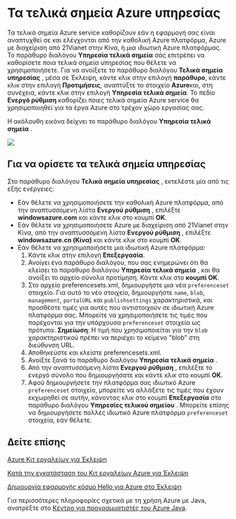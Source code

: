 <properties
    pageTitle="Τα τελικά σημεία Azure υπηρεσίας"
    description="Περιγράφει τις ρυθμίσεις τελικού σημείου υπηρεσίας Azure στην εργαλειοθήκη του Azure για Έκλειψη."
    services=""
    documentationCenter="java"
    authors="rmcmurray"
    manager="wpickett"
    editor=""/>

<tags
    ms.service="multiple"
    ms.workload="na"
    ms.tgt_pltfrm="multiple"
    ms.devlang="Java"
    ms.topic="article"
    ms.date="08/11/2016" 
    ms.author="robmcm"/>

<!-- Legacy MSDN URL = https://msdn.microsoft.com/library/azure/dn268600.aspx -->

# <a name="azure-service-endpoints"></a>Τα τελικά σημεία Azure υπηρεσίας #

Τα τελικά σημεία Azure service καθορίζουν εάν η εφαρμογή σας είναι αναπτυχθεί σε και ελέγχονται από την καθολική Azure πλατφόρμα, Azure με διαχείριση από 21Vianet στην Κίνα, ή μια ιδιωτική Azure πλατφόρμας. Το παράθυρο διαλόγου **Υπηρεσία τελικά σημεία** σάς επιτρέπει να καθορίσετε ποια τελικά σημεία υπηρεσίας που θέλετε να χρησιμοποιήσετε. Για να ανοίξετε το παράθυρο διαλόγου **Τελικά σημεία υπηρεσίας** , μέσα σε Έκλειψη, κάντε κλικ στην επιλογή **παράθυρο**, κάντε κλικ στην επιλογή **Προτιμήσεις**, αναπτύξτε το στοιχείο **Azure**και, στη συνέχεια, κάντε κλικ στην επιλογή **Υπηρεσία τελικά σημεία**. Το πεδίο **Ενεργό ρύθμιση** καθορίζει ποιες τελικά σημεία Azure service θα χρησιμοποιηθεί για τα έργα Azure στο τρέχον χώρο εργασίας σας.

Η ακόλουθη εικόνα δείχνει το παράθυρο διαλόγου **Υπηρεσία τελικά σημεία** .

![][ic719493]

## <a name="to-set-the-service-endpoints"></a>Για να ορίσετε τα τελικά σημεία υπηρεσίας ##

Στο παράθυρο διαλόγου **Τελικά σημεία υπηρεσίας** , εκτελέστε μία από τις εξής ενέργειες:

* Εάν θέλετε να χρησιμοποιήσετε την καθολική Azure πλατφόρμα, από την αναπτυσσόμενη λίστα **Ενεργού ρύθμιση** , επιλέξτε **windowsazure.com** και κάντε κλικ στο κουμπί **OK**.
* Εάν θέλετε να χρησιμοποιήσετε Azure με διαχείριση από 21Vianet στην Κίνα, από την αναπτυσσόμενη λίστα **Ενεργού ρύθμιση** , επιλέξτε **windowsazure.cn (Κίνα)** και κάντε κλικ στο κουμπί **OK**.
* Εάν θέλετε να χρησιμοποιήσετε μια ιδιωτική Azure πλατφόρμα:
    1. Κάντε κλικ στην επιλογή **Επεξεργασία**.
    2. Ανοίγει ένα παράθυρο διαλόγου, που σας ενημερώνει ότι θα κλείσει το παράθυρο διαλόγου **Υπηρεσία τελικά σημεία** , και θα ανοίξει το αρχείο σύνολα προτίμηση. Κάντε κλικ στο **κουμπί OK**.
    3. Στο αρχείο preferencesets.xml, δημιουργήστε μια νέα `preferenceset` στοιχείο. Για αυτό το νέο στοιχείο, δημιουργήστε `name`, `blob`, `management`, `portalURL` και `publishsettings` χαρακτηριστικά, και προσθέστε τιμές για αυτές που αντιστοιχούν σε ιδιωτική Azure πλατφόρμα σας. Μπορείτε να χρησιμοποιήσετε τις τιμές που παρέχονται για την υπάρχουσα `preferenceset` στοιχεία ως πρότυπα. **Σημείωση**: Η τιμή που χρησιμοποιείται για την `blob` χαρακτηριστικού πρέπει να περιέχει το κείμενο "blob" στη διεύθυνση URL.
    4. Αποθηκεύστε και κλείστε preferencesets.xml.
    5. Ανοίξτε ξανά το παράθυρο διαλόγου **Υπηρεσία τελικά σημεία** .
    6. Από την αναπτυσσόμενη λίστα **Ενεργού ρύθμιση** , επιλέξτε το ενεργό σύνολο που δημιουργήσατε και κάντε κλικ στο κουμπί **OK**.
    7. Αφού δημιουργήσετε την πλατφόρμα σας ιδιωτικό Azure `preferenceset` στοιχείο, μπορείτε να αλλάξετε τις τιμές που έχουν εκχωρηθεί σε αυτήν, κάνοντας κλικ στο κουμπί **Επεξεργασία** στο παράθυρο διαλόγου **Υπηρεσίες τελικού σημείου** . Μπορείτε επίσης να δημιουργήσετε πολλές ιδιωτικό Azure πλατφόρμα `preferenceset` στοιχεία, εάν θέλετε.

## <a name="see-also"></a>Δείτε επίσης ##

[Azure Κιτ εργαλείων για Έκλειψη][]

[Κατά την εγκατάσταση του Κιτ εργαλείων Azure για Έκλειψη][] 

[Δημιουργία εφαρμογής κόσμο Hello για Azure στο Έκλειψη][]

Για περισσότερες πληροφορίες σχετικά με τη χρήση Azure με Java, ανατρέξτε στο [Κέντρο για προγραμματιστές του Azure Java][].

<!-- URL List -->

[Κέντρο για προγραμματιστές του Azure Java]: http://go.microsoft.com/fwlink/?LinkID=699547
[Azure Κιτ εργαλείων για Έκλειψη]: http://go.microsoft.com/fwlink/?LinkID=699529
[Δημιουργία εφαρμογής κόσμο Hello για Azure στο Έκλειψη]: http://go.microsoft.com/fwlink/?LinkID=699533
[Κατά την εγκατάσταση του Κιτ εργαλείων Azure για Έκλειψη]: http://go.microsoft.com/fwlink/?LinkId=699546

<!-- IMG List -->

[ic719493]: ./media/azure-toolkit-for-eclipse-azure-service-endpoints/ic719493.png
